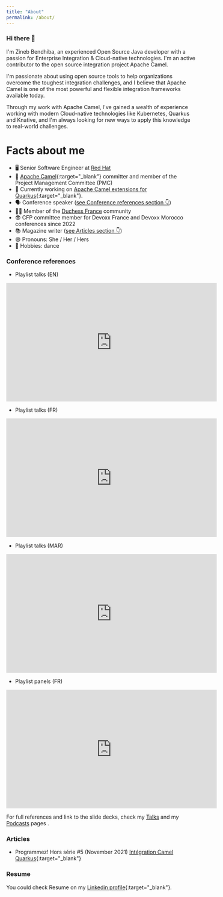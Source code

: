 ```yaml
---
title: "About"
permalink: /about/
---
```


### Hi there 👋

I'm Zineb Bendhiba, an experienced Open Source Java developer with a passion for Enterprise Integration & Cloud-native technologies. I'm an active contributor to the open source integration project Apache Camel.

I'm passionate about using open source tools to help organizations overcome the toughest integration challenges, and I believe that Apache Camel is one of the most powerful and flexible integration frameworks available today. 

Through my work with Apache Camel, I've gained a wealth of experience working with modern Cloud-native technologies like Kubernetes, Quarkus and Knative, and I'm always looking for new ways to apply this knowledge to real-world challenges.

# Facts about me
- 🖥 Senior Software Engineer at [Red Hat](https://www.redhat.com/)
- 🐪 [Apache Camel](https://camel.apache.org/){:target="_blank"} committer and member of the Project Management Committee (PMC)
- 🔭 Currently working on [Apache Camel extensions for Quarkus](https://camel.apache.org/camel-quarkus){:target="_blank"}.
- 🗣 Conference speaker ([see Conference references section 👇](#conference-references))
- 👯‍♀️ Member of the [Duchess France](https://www.duchess-france.org/) community
- 😎 CFP committee member for Devoxx France and Devoxx Morocco conferences since 2022
- 📚 Magazine writer ([see Articles section 👇](#articles))
- 😄 Pronouns: She / Her / Hers
- 💃 Hobbies: dance


### Conference references
- Playlist talks (EN)
<iframe src="https://www.youtube.com/embed/playlist?list=PL4Cp-I9ZvnyHULPCUG6t03kv2n3irlvCF" width="560" height="315" frameborder="0"> </iframe>

- Playlist talks (FR)
<iframe src="https://youtube.com/embed/playlist?list=PL4Cp-I9ZvnyEFHJVHcPJpvvKXDLCUrCzy" width="560" height="315" frameborder="0"> </iframe>

- Playlist talks (MAR)
<iframe src="https://youtube.com/embed/playlist?list=PL4Cp-I9ZvnyGSZBes0SLg646a-VgmXkRS" width="560" height="315" frameborder="0"> </iframe>

- Playlist panels (FR)
<iframe src="https://youtube.com/embed/playlist?list=PL4Cp-I9ZvnyHmVWqa69QBzd27_32Ojkd2" width="560" height="315" frameborder="0"></iframe>


For full references and link to the slide decks, check my [Talks](/conf) and my [Podcasts](/podcast) pages .

### Articles
- Programmez! Hors série #5 (November 2021) [Intégration Camel Quarkus](https://www.programmez.com/magazine/article/integration-camel-quarkus){:target="_blank"}

### Resume
You could check Resume on my [Linkedin profile](https://www.linkedin.com/in/zbendhiba/){:target="_blank"}.
